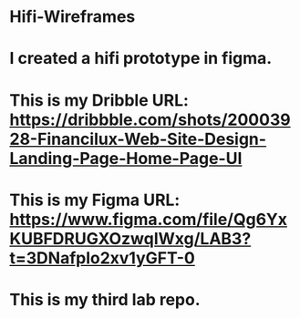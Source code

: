 # Hifi-Wireframes
# I created a hifi prototype in figma.
# This is my Dribble URL: https://dribbble.com/shots/20003928-Financilux-Web-Site-Design-Landing-Page-Home-Page-UI
# This is my Figma URL: https://www.figma.com/file/Qg6YxKUBFDRUGXOzwqIWxg/LAB3?t=3DNafplo2xv1yGFT-0
# This is my third lab repo.
